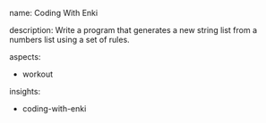 name: Coding With Enki

description: Write a program that generates a new string list from a numbers list using a set of rules.

aspects:
  - workout

insights:
  - coding-with-enki
